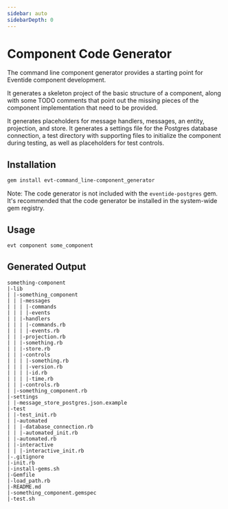 ```yaml
---
sidebar: auto
sidebarDepth: 0
---
```


# Component Code Generator

The command line component generator provides a starting point for Eventide component development.

It generates a skeleton project of the basic structure of a component, along with some TODO comments that point out the missing pieces of the component implementation that need to be provided.

It generates placeholders for message handlers, messages, an entity, projection, and store. It generates a settings file for the Postgres database connection, a test directory with supporting files to initialize the component during testing, as well as placeholders for test controls.

## Installation

``` bash
gem install evt-command_line-component_generator
```

<div class="note custom-block">
  <p>
    Note: The code generator is not included with the <code>eventide-postgres</code> gem. It's recommended that the code generator be installed in the system-wide gem registry.
  </p>
</div>

## Usage

``` bash
evt component some_component
```

## Generated Output

```
something-component
|-lib
| |-something_component
| | |-messages
| | | |-commands
| | | |-events
| | |-handlers
| | | |-commands.rb
| | | |-events.rb
| | |-projection.rb
| | |-something.rb
| | |-store.rb
| | |-controls
| | | |-something.rb
| | | |-version.rb
| | | |-id.rb
| | | |-time.rb
| | |-controls.rb
| |-something_component.rb
|-settings
| |-message_store_postgres.json.example
|-test
| |-test_init.rb
| |-automated
| | |-database_connection.rb
| | |-automated_init.rb
| |-automated.rb
| |-interactive
| | |-interactive_init.rb
|-.gitignore
|-init.rb
|-install-gems.sh
|-Gemfile
|-load_path.rb
|-README.md
|-something_component.gemspec
|-test.sh
```
